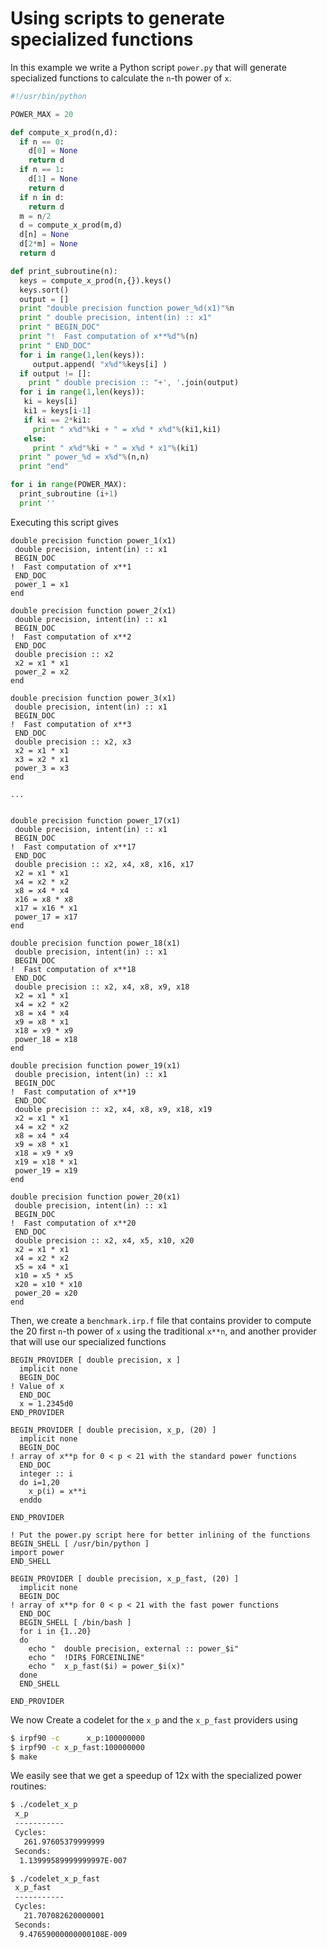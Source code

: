 Using scripts to generate specialized functions
===============================================

In this example we write a Python script ``power.py`` that will generate
specialized functions to calculate the `n`-th power of `x`.

``` python
#!/usr/bin/python

POWER_MAX = 20

def compute_x_prod(n,d):
  if n == 0:
    d[0] = None
    return d
  if n == 1:
    d[1] = None
    return d
  if n in d:
    return d
  m = n/2
  d = compute_x_prod(m,d)
  d[n] = None
  d[2*m] = None
  return d

def print_subroutine(n):
  keys = compute_x_prod(n,{}).keys()
  keys.sort()
  output = []
  print "double precision function power_%d(x1)"%n
  print " double precision, intent(in) :: x1"
  print " BEGIN_DOC"
  print "!  Fast computation of x**%d"%(n)
  print " END_DOC"
  for i in range(1,len(keys)):
     output.append( "x%d"%keys[i] )
  if output != []:
    print " double precision :: "+', '.join(output)
  for i in range(1,len(keys)):
   ki = keys[i]
   ki1 = keys[i-1]
   if ki == 2*ki1:
     print " x%d"%ki + " = x%d * x%d"%(ki1,ki1)
   else:
     print " x%d"%ki + " = x%d * x1"%(ki1)
  print " power_%d = x%d"%(n,n)
  print "end"

for i in range(POWER_MAX):
  print_subroutine (i+1)
  print ''

```

Executing this script gives
``` irpf90
double precision function power_1(x1)
 double precision, intent(in) :: x1
 BEGIN_DOC
!  Fast computation of x**1
 END_DOC
 power_1 = x1
end

double precision function power_2(x1)
 double precision, intent(in) :: x1
 BEGIN_DOC
!  Fast computation of x**2
 END_DOC
 double precision :: x2
 x2 = x1 * x1
 power_2 = x2
end

double precision function power_3(x1)
 double precision, intent(in) :: x1
 BEGIN_DOC
!  Fast computation of x**3
 END_DOC
 double precision :: x2, x3
 x2 = x1 * x1
 x3 = x2 * x1
 power_3 = x3
end

...


double precision function power_17(x1)
 double precision, intent(in) :: x1
 BEGIN_DOC
!  Fast computation of x**17
 END_DOC
 double precision :: x2, x4, x8, x16, x17
 x2 = x1 * x1
 x4 = x2 * x2
 x8 = x4 * x4
 x16 = x8 * x8
 x17 = x16 * x1
 power_17 = x17
end

double precision function power_18(x1)
 double precision, intent(in) :: x1
 BEGIN_DOC
!  Fast computation of x**18
 END_DOC
 double precision :: x2, x4, x8, x9, x18
 x2 = x1 * x1
 x4 = x2 * x2
 x8 = x4 * x4
 x9 = x8 * x1
 x18 = x9 * x9
 power_18 = x18
end

double precision function power_19(x1)
 double precision, intent(in) :: x1
 BEGIN_DOC
!  Fast computation of x**19
 END_DOC
 double precision :: x2, x4, x8, x9, x18, x19
 x2 = x1 * x1
 x4 = x2 * x2
 x8 = x4 * x4
 x9 = x8 * x1
 x18 = x9 * x9
 x19 = x18 * x1
 power_19 = x19
end

double precision function power_20(x1)
 double precision, intent(in) :: x1
 BEGIN_DOC
!  Fast computation of x**20
 END_DOC
 double precision :: x2, x4, x5, x10, x20
 x2 = x1 * x1
 x4 = x2 * x2
 x5 = x4 * x1
 x10 = x5 * x5
 x20 = x10 * x10
 power_20 = x20
end
```

Then, we create a ``benchmark.irp.f`` file that contains provider to compute
the 20 first `n`-th power of `x` using the traditional ``x**n``, and another
provider that will use our specialized functions

``` irpf90
BEGIN_PROVIDER [ double precision, x ]
  implicit none
  BEGIN_DOC
! Value of x
  END_DOC
  x = 1.2345d0
END_PROVIDER

BEGIN_PROVIDER [ double precision, x_p, (20) ]
  implicit none
  BEGIN_DOC
! array of x**p for 0 < p < 21 with the standard power functions
  END_DOC
  integer :: i
  do i=1,20
    x_p(i) = x**i
  enddo

END_PROVIDER

! Put the power.py script here for better inlining of the functions
BEGIN_SHELL [ /usr/bin/python ]
import power
END_SHELL

BEGIN_PROVIDER [ double precision, x_p_fast, (20) ]
  implicit none
  BEGIN_DOC
! array of x**p for 0 < p < 21 with the fast power functions
  END_DOC
  BEGIN_SHELL [ /bin/bash ]
  for i in {1..20}
  do
    echo "  double precision, external :: power_$i"
    echo "  !DIR$ FORCEINLINE"
    echo "  x_p_fast($i) = power_$i(x)"
  done
  END_SHELL

END_PROVIDER
```

We now Create a codelet for the ``x_p`` and the ``x_p_fast`` providers using

``` bash
$ irpf90 -c      x_p:100000000
$ irpf90 -c x_p_fast:100000000
$ make
```

We easily see that we get a speedup of 12x with the specialized power routines:

``` bash
$ ./codelet_x_p
 x_p
 -----------
 Cycles:
   261.97605379999999     
 Seconds:
  1.13999589999999997E-007

$ ./codelet_x_p_fast 
 x_p_fast
 -----------
 Cycles:
   21.707082620000001     
 Seconds:
  9.47659000000000108E-009
```

